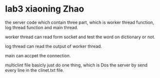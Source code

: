 # lab3 xiaoning Zhao

the server code which contain three part, which is worker thread function, log thread function and main thread.

worker thread can read form socket and test the word on dictionary or not.

log thread can read the output of worker thread.

main can accpet the connection. 

multiclint file basicly just do one thing, which is Dos the server by send every line in the clinet.txt file.